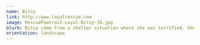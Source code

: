 ```yaml
---
name: Bitsy
link: http://www.loyalrescue.com
image: RescuePawtrait-Loyal-Bitsy-10.jpg
blurb: Bitsy came from a shelter situation where she was terrified. She's now thriving in a home environment and can't wait to meet her forever family! Bitsy is a Dachshund/Lhasa Apso mix and is about 3 years old.
orientation: landscape
---
```

